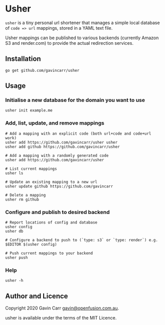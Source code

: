 
Usher
=====

`usher` is a tiny personal url shortener that manages a simple local
database of `code => url` mappings, stored in a YAML text file.

Usher mappings can be published to various backends (currently
Amazon S3 and render.com) to provide the actual redirection services.


Installation
------------

    go get github.com/gavincarr/usher


Usage
-----

### Initialise a new database for the domain you want to use

    usher init example.me

### Add, list, update, and remove mappings

    # Add a mapping with an explicit code (both url+code and code+url work)
    usher add https://github.com/gavincarr/usher usher
    usher add github https://github.com/gavincarr/usher

    # Add a mapping with a randomly generated code
    usher add https://github.com/gavincarr/usher

    # List current mappings
    usher ls

    # Update an existing mapping to a new url
    usher update github https://github.com/gavincarr

    # Delete a mapping
    usher rm github

### Configure and publish to desired backend

    # Report locations of config and database
    usher config
    usher db

    # Configure a backend to push to (`type: s3` or `type: render`) e.g.
    $EDITOR $(usher config)

    # Push current mappings to your backend
    usher push

### Help

    usher -h


Author and Licence
------------------

Copyright 2020 Gavin Carr <gavin@openfusion.com.au>.

usher is available under the terms of the MIT Licence.


